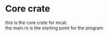 # Core crate  
this is the core crate for mcat.  
the main.rs is the starting point for the program
